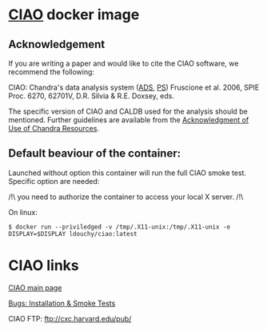 # [CIAO](http://cxc.harvard.edu/ciao/index.html) docker image

## Acknowledgement

If you are writing a paper and would like to cite the CIAO software, we recommend the following:

CIAO: Chandra's data analysis system ([ADS](http://adsabs.harvard.edu/abs/2006SPIE.6270E..60F), [PS](http://cxc.harvard.edu/ciao/download/papers/spie_cite.ps))
Fruscione et al. 2006, SPIE Proc. 6270, 62701V, D.R. Silvia & R.E. Doxsey, eds.


The specific version of CIAO and CALDB used for the analysis should be mentioned. Further guidelines are available from the [Acknowledgment of Use of Chandra Resources](http://cxc.harvard.edu/cda/acknowledgment.html). 

## Default beaviour of the container:
Launched without option this container will run the full CIAO smoke test. Specific option are needed:

/!\ you need to authorize the container to access your local X server. /!\

On linux:

	$ docker run --priviledged -v /tmp/.X11-unix:/tmp/.X11-unix -e DISPLAY=$DISPLAY ldouchy/ciao:latest

# CIAO links

[CIAO main page](http://cxc.harvard.edu/ciao/index.html)

[Bugs: Installation & Smoke Tests](http://cxc.harvard.edu/ciao/bugs/smoke.html)

CIAO FTP: ftp://cxc.harvard.edu/pub/
